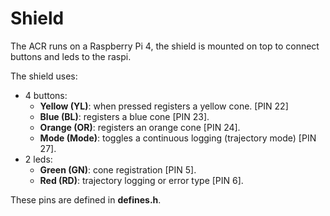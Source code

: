 # Shield
The ACR runs on a Raspberry Pi 4, the shield is mounted on top to connect buttons and leds to the raspi.

The shield uses:
- 4 buttons:
    - **Yellow (YL)**: when pressed registers a yellow cone. [PIN 22]
    - **Blue   (BL)**: registers a blue cone [PIN 23].
    - **Orange (OR)**: registers an orange cone [PIN 24].
    - **Mode (Mode)**: toggles a continuous logging (trajectory mode) [PIN 27].
- 2 leds:
    - **Green (GN)**: cone registration [PIN 5].
    - **Red   (RD)**: trajectory logging or error type [PIN 6].

These pins are defined in **defines.h**.

